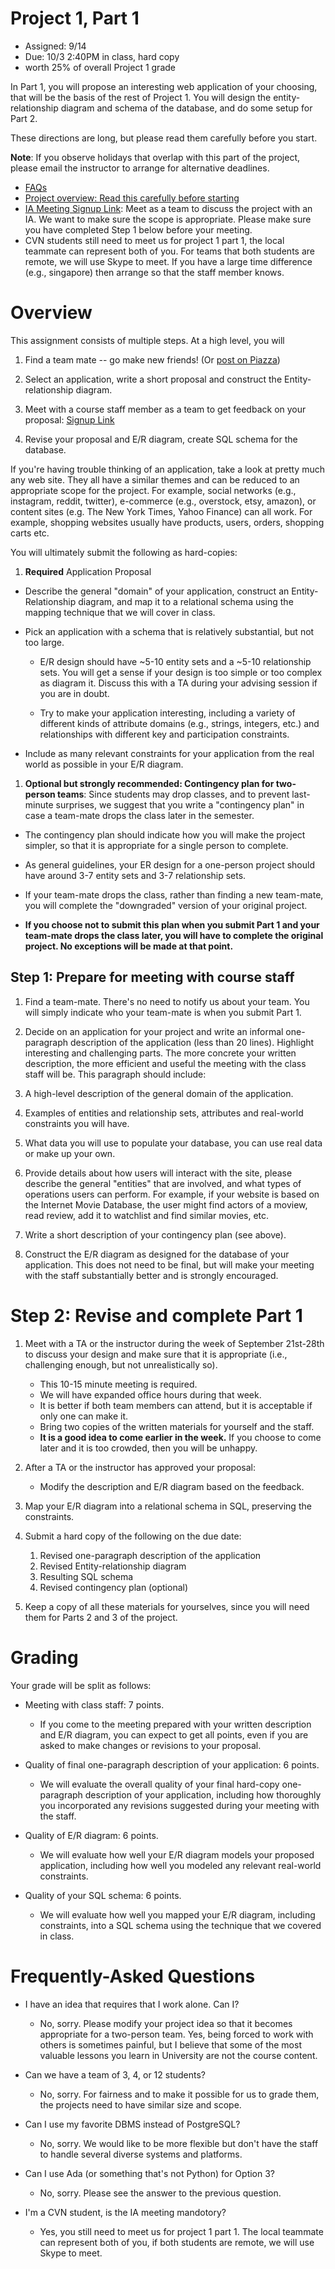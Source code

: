 # Project 1, Part 1

* Assigned: 9/14
* Due: 10/3 2:40PM in class, hard copy
* worth 25% of overall Project 1 grade

In Part 1, you will propose an interesting web application of your choosing, that will be the basis of the rest of Project 1.  You will design the entity-relationship diagram and schema of the database, and do some setup for Part 2.

These directions are long, but please read them carefully before you start.

**Note**: If you observe holidays that overlap with this part of the project, please email the instructor to arrange for alternative deadlines.

* [FAQs](#frequently-asked-questions)
* [Project overview: Read this carefully before starting](http://github.com/w4111/project1)
* [IA Meeting Signup Link](https://calendar.google.com/calendar/selfsched?sstoken=UUk5TGJVNWlLbUZGfGRlZmF1bHR8ODVlZDM5MTAxMTA4M2FmMjZkNWIzMzZiYmNmMDUxNzc): Meet as a team to discuss the project with an IA. We want to make sure the scope is appropriate. Please make sure you have completed Step 1 below before your meeting. 
* CVN students still need to meet us for project 1 part 1, the local teammate can represent both of you. For teams that both students are remote, we will use Skype to meet. If you have a large time difference (e.g., singapore) then arrange so that the staff member knows.


# Overview 

This assignment consists of multiple steps.  At a high level, you will

1. Find a team mate -- go make new friends! (Or [post on Piazza](https://piazza.com/class/irvic0xfdqk3p6?cid=5))

1. Select an application, write a short proposal and construct the Entity-relationship diagram.

1. Meet with a course staff member as a team to get feedback on your proposal: [Signup Link](https://calendar.google.com/calendar/selfsched?sstoken=UUk5TGJVNWlLbUZGfGRlZmF1bHR8ODVlZDM5MTAxMTA4M2FmMjZkNWIzMzZiYmNmMDUxNzc)

1. Revise your proposal and E/R diagram, create SQL schema for the database.


If you're having trouble thinking of an application, take a look at pretty much any web site. They all have a similar themes and can be reduced to an appropriate scope for the project. For example, social networks (e.g., instagram, reddit, twitter), e-commerce (e.g., overstock, etsy, amazon), or content sites (e.g. The New York Times, Yahoo Finance) can all work. For example, shopping websites usually have products, users, orders, shopping carts etc.

You will ultimately submit the following as hard-copies:

1. **Required** Application Proposal

  * Describe the general "domain" of your application, construct an Entity-Relationship
  diagram, and map it to a relational schema using the mapping technique 
  that we will cover in class. 

  * Pick an application with a schema that is relatively substantial, but not too large. 
    * E/R design should have ~5-10 entity sets and a ~5-10 relationship sets. 
      You will get a sense if your design is too simple or too complex as diagram it.
      Discuss this with a TA during your advising session if you are in doubt.

    * Try to make your application interesting, including a variety of different kinds of attribute 
      domains (e.g., strings, integers, etc.) and relationships with different key and 
      participation constraints.

  * Include as many relevant constraints for your application from the 
    real world as possible in your E/R diagram.

1. <a name="contingency"></a> **Optional but strongly recommended: Contingency plan for two-person teams**:
  Since students may drop classes, and to prevent last-minute surprises, we suggest that you 
  write a "contingency plan" in case a team-mate drops the class  later in the semester. 

  * The contingency plan should indicate how you will make the project simpler, so that it is appropriate for a single person to complete. 

  * As general guidelines, your ER design for a one-person project should have around 3-7 
    entity sets and 3-7 relationship sets.

  * If your team-mate drops the class, rather than finding a new team-mate,
    you will complete the "downgraded" version of your original project. 

  * **If you choose not to submit this plan when you submit Part 1 and your team-mate drops the class later, you will have to complete the original project. No exceptions will be made at that point.**



## Step 1: Prepare for meeting with course staff

1. Find a team-mate. There's no need to notify us about your team. You will simply indicate who your team-mate is when you submit Part 1.

1. Decide on an application for your project and write an informal one-paragraph description of the application (less than 20 lines). Highlight interesting and challenging parts. The more concrete your written description, the more efficient and useful the meeting with the class staff will be. This paragraph should include:

  1. A high-level description of the general domain of the application. 

  1. Examples of entities and relationship sets, attributes and real-world constraints you will have.

  1. What data you will use to populate your database, you can use real data or make up your own.

  1. Provide details about how users will interact with the site, please describe the general "entities" that are involved, and what types of operations users can perform. For example, if your website is based on the Internet Movie Database, the user might find actors of a moview, read review, add it to watchlist and find similar movies, etc.

  1. Write a short description of your contingency plan (see above).

1. Construct the E/R diagram as designed for the database of your application. This does not need to be final, but will make your meeting with the staff substantially better and is strongly encouraged.
 
 
# Step 2: Revise and complete Part 1
 
1. Meet with a TA or the instructor during the week of September 21st-28th to discuss your design and make sure that it is appropriate (i.e., challenging enough, but not unrealistically so). 
    * This 10-15 minute meeting is required.
    * We will have expanded office hours during that week.
    * It is better if both team members can attend, but it is acceptable if only one can make it.
    * Bring two copies of the written materials for yourself and the staff.
    * **It is a good idea to come earlier in the week.**  If you choose to come later and it is too crowded, then you will be unhappy.

1. After a TA or the instructor has approved your proposal:
    * Modify the description and E/R diagram based on the feedback.
    
1. Map your E/R diagram into a relational schema in SQL, preserving the constraints.

1. Submit a hard copy of the following on the due date:
    1. Revised one-paragraph description of the application
    2. Revised Entity-relationship diagram
    3. Resulting SQL schema
    4. Revised contingency plan (optional)
 
1. Keep a copy of all these materials for yourselves, since you will need them for Parts 2 and 3 of the project.


# Grading

Your grade will be split as follows:

* Meeting with class staff: 7 points.

  * If you come to the meeting prepared with your written description and E/R diagram, you can expect to get all points, even if you are asked to make changes or revisions to your proposal.

* Quality of final one-paragraph description of your application: 6 points.

   * We will evaluate the overall quality of your final hard-copy one-paragraph description of your application, including how thoroughly you incorporated any revisions suggested during your meeting with the staff.

* Quality of E/R diagram: 6 points.

    * We will evaluate how well your E/R diagram models your proposed application, including how well you modeled any relevant real-world constraints.

* Quality of your SQL schema: 6 points.

    * We will evaluate how well you mapped your E/R diagram, including constraints, into a SQL schema using the technique that we covered in class.


# Frequently-Asked Questions
<a name="faq"></a>

* I have an idea that requires that I work alone. Can I?
    * No, sorry. Please modify your project idea so that it becomes appropriate for a two-person team. Yes, being forced to work with others is sometimes painful, but I believe that some of the most valuable lessons you learn in University are not the course content.

* Can we have a team of 3, 4, or 12 students?
    * No, sorry. For fairness and to make it possible for us to grade them, the projects need to have similar size and scope.

* Can I use my favorite DBMS instead of PostgreSQL?
    * No, sorry.  We would like to be more flexible but don't have the staff to handle several diverse systems and platforms.

* Can I use Ada (or something that's not Python) for Option 3?
    * No, sorry. Please see the answer to the previous question.
    
* I'm a CVN student, is the IA meeting mandotory?
    * Yes, you still need to meet us for project 1 part 1. The local teammate can represent both of you, if both students are remote, we will use Skype to meet. 
